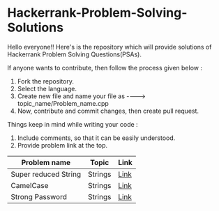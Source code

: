 # Hackerrank-Problem-Solving-Solutions
Hello everyone!! Here's is the repository which will provide solutions of Hackerrank Problem Solving Questions(PSAs).

If anyone wants to contribute, then follow the process given below : 

1. Fork the repository.
2. Select the language.
3. Create new file and name your file as ---->   topic_name/Problem_name.cpp
4. Now, contribute and commit changes, then create pull request.


Things keep in mind while writing your code :
1. Include comments, so that it can be easily understood.
2. Provide problem link at the top.


| Problem name                                                  |  Topic             |  Link                                                                            |
|---------------------------------------------------------------|--------------------|----------------------------------------------------------------------------------|
| Super reduced String                                          | Strings            | <a href="https://www.hackerrank.com/challenges/reduced-string/problem" >Link</a> |
| CamelCase                                                     | Strings            | <a href="https://www.hackerrank.com/challenges/camelcase/problem" >Link</a>      |
| Strong Password                                               | Strings            | <a href="https://www.hackerrank.com/challenges/strong-password/problem" >Link</a>|

